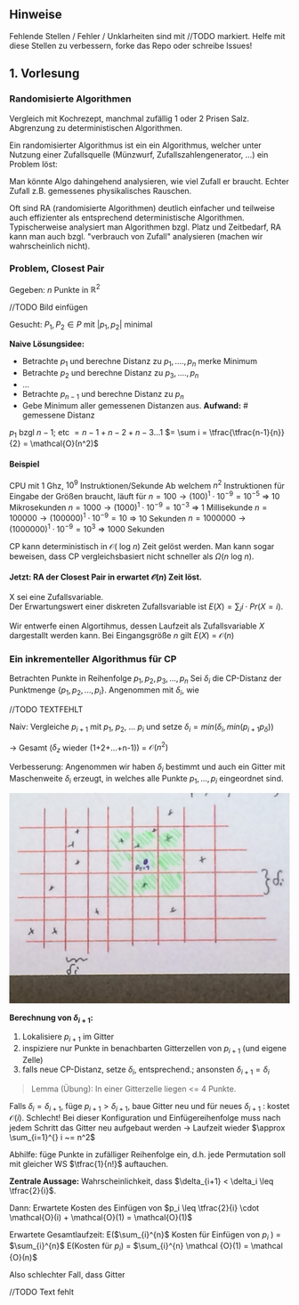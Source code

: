 ## Hinweise

Fehlende Stellen / Fehler / Unklarheiten sind mit //TODO markiert. Helfe mit diese Stellen zu verbessern, forke das Repo oder schreibe Issues!

## 1. Vorlesung

### Randomisierte Algorithmen
Vergleich mit Kochrezept, manchmal zufällig 1 oder 2 Prisen Salz.
Abgrenzung zu deterministischen Algorithmen.

Ein randomisierter Algorithmus ist ein ein Algorithmus,  welcher unter Nutzung einer Zufallsquelle (Münzwurf, Zufallszahlengenerator, ...) ein Problem löst:

Man könnte Algo dahingehend analysieren, wie viel Zufall er braucht.
Echter Zufall z.B. gemessenes physikalisches Rauschen.

Oft sind RA (randomisierte Algorithmen) deutlich einfacher und teilweise auch effizienter als entsprechend deterministische Algorithmen.
Typischerweise analysiert man Algorithmen bzgl. Platz und Zeitbedarf, RA kann man auch bzgl. "verbrauch von Zufall" analysieren (machen wir wahrscheinlich nicht).


### Problem, Closest Pair
Gegeben: $n$ Punkte in $\mathbb{R}^2$

//TODO Bild einfügen

Gesucht: $P_1, P_2 \in P$ mit $|p_1, p_2|$ minimal

**Naive Lösungsidee:**

* Betrachte $p_1$ und berechne Distanz zu $p_1, ...., p_n$ merke Minimum
* Betrachte $p_2$ und berechne Distanz zu $p_3, ...., p_n$
* ...
* Betrachte $p_{n-1}$ und berechne Distanz zu $p_n$
* Gebe Minimum aller gemessenen Distanzen aus.
**Aufwand:** # gemessene Distanz

$p_1$ bzgl $n-1$; etc
$={n-1} + {n-2} + {n-3} ...  1$
$= \sum i = \tfrac{\tfrac{n-1}{n}}{2} = \mathcal{O}(n^2)$


#### Beispiel
CPU mit 1 Ghz, $10^9$ Instruktionen/Sekunde
Ab welchem $n^2$ Instruktionen für Eingabe der Größen braucht, läuft für
$n = 100 \rightarrow (100)^1 \cdot 10^{-9}= 10^{-5}$
$\Rightarrow$  10 Mikrosekunden
$n = 1000  \rightarrow (1000)^1 \cdot 10^{-9}= 10^{-3}$
$\Rightarrow$ 1 Millisekunde
$n = 100000  \rightarrow (100000)^1 \cdot 10^{-9}= 10$
$\Rightarrow$ 10 Sekunden
$n = 1000000  \rightarrow (1000000)^1 \cdot 10^{-9}= 10^3$
$\Rightarrow$ 1000 Sekunden


CP kann deterministisch in $\mathcal{O}($ log $n)$ Zeit gelöst werden. Man kann sogar beweisen, dass CP vergleichsbasiert nicht schneller als $\Omega(n$ log $n)$.


#### Jetzt: RA der Closest Pair in erwartet $\mathcal{O}(n)$ Zeit löst.

X sei eine Zufallsvariable.  
Der Erwartungswert einer diskreten Zufallsvariable ist $E(X) = \sum_i i \cdot Pr(X = i)$.

Wir entwerfe einen Algortihmus, dessen Laufzeit als Zufallsvariable $X$ dargestallt werden kann.
Bei Eingangsgröße $n$ gilt $E(X)$ = $\mathcal{O} (n)$

### Ein inkrementeller Algorithmus für CP
Betrachten Punkte in Reihenfolge
$p_1, p_2, p_3, ... , p_n$
Sei $\delta_i$ die CP-Distanz der Punktmenge $\{p_1, p_2, ..., p_i\}$.
Angenommen mit $\delta_i$, wie


//TODO TEXTFEHLT

Naiv: Vergleiche $p_{i+1}$ mit $p_1$, $p_2$, ... $p_i$
und setze $\delta_i = min(\delta_i, min (p_{i+1} p_{\delta})$)

$\rightarrow$ Gesamt ($\delta_z$ wieder (1+2+...+n-1)) = $\mathcal{O} (n^2)$

Verbesserung: Angenommen wir haben $\delta_i$ bestimmt und auch ein Gitter mit Maschenweite $\delta_i$ erzeugt, in welches alle Punkte $p_1, ..., p_i$ eingeordnet sind.

![Bild](img/20151012-IMG_2883.jpg)


**Berechnung von $\delta_{i+1}$:**

1. Lokalisiere $p_{i+1}$ im Gitter
2. inspiziere nur Punkte in benachbarten Gitterzellen von $p_{i+1}$ (und eigene Zelle)
3. falls neue CP-Distanz, setze $\delta_i$, entsprechend.; ansonsten $\delta_{i+1} =\delta_i$

>	Lemma (Übung): In einer Gitterzelle liegen <= 4 Punkte.


Falls $\delta_i = \delta_{i+1}$, füge $p_{i+1} > \delta_{i+1}$, baue Gitter neu und für neues $\delta_{i+1}$ : kostet $\mathcal{O}(i)$.
Schlecht!
Bei dieser Konfiguration und Einfügereihenfolge muss nach jedem Schritt das Gitter neu aufgebaut werden $\rightarrow$ Laufzeit wieder  $\approx \sum_{i=1}^{} i ~= n^2$

Abhilfe: füge Punkte in zufälliger Reihenfolge ein, d.h. jede Permutation soll mit gleicher WS $\tfrac{1}{n!}$ auftauchen.

**Zentrale Aussage:**
Wahrscheinlichkeit, dass $\delta_{i+1} < \delta_i \leq \tfrac{2}{i}$.

Dann: Erwartete Kosten des Einfügen von $p_i  \leq  \tfrac{2}{i} \cdot \mathcal{O}(i) + \mathcal{O}(1) = \mathcal{O}(1)$

Erwartete Gesamtlaufzeit:
E($\sum_{i}^{n}$ Kosten für Einfügen von $p_i$ ) = $\sum_{i}^{n}$ E(Kosten für $p_i$) = $\sum_{i}^{n} \mathcal {O}(1) = \mathcal {O}(n)$

Also schlechter Fall, dass Gitter

//TODO Text fehlt

